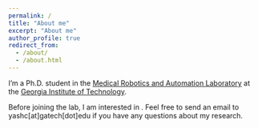 ```yaml
---
permalink: /
title: "About me"
excerpt: "About me"
author_profile: true
redirect_from: 
  - /about/
  - /about.html
---
```


I’m a Ph.D. student in the [Medical Robotics and Automation Laboratory](https://robomed.gatech.edu/) at the [Georgia Institute of Technology](https://www.gatech.edu/).
 
Before joining the lab, 
I am interested in . 
Feel free to send an email to yashc[at]gatech[dot]edu if you have any questions about my research.

